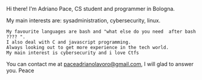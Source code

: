 Hi there! I'm Adriano Pace, CS student and programmer in Bologna.

My main interests are: sysadministration, cybersecurity, linux.

    My favourite languages are bash and "what else do you need  after bash ???? ".
    I also deal with C and javascript programming.
    Always looking out to get more experience in the tech world.
    My main interest is cybersecurity and i love Ctfs

You can contact me at paceadrianolavoro@gmail.com, I will glad to answer you.
Peace
